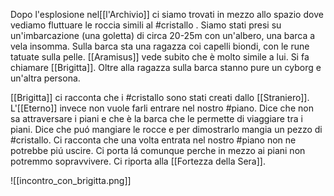 
Dopo l'esplosione nel[[l'Archivio]] ci siamo trovati in mezzo allo spazio dove vediamo fluttuare le roccia simili al #cristallo . Siamo stati presi su un'imbarcazione (una goletta) di circa 20-25m con un'albero, una barca a vela insomma. Sulla barca sta una ragazza coi capelli biondi, con le rune tatuate sulla pelle. [[Aramisus]] vede subito che è molto simile a lui. Si fa chiamare [[Brigitta]]. Oltre alla ragazza sulla barca stanno pure un cyborg e un'altra persona.

[[Brigitta]] ci racconta che i #cristallo sono stati creati dallo [[Straniero]]. L'[[Eterno]] invece non vuole farli entrare nel nostro #piano. Dice che non sa attraversare i piani e che è la barca che le permette di viaggiare tra i piani. Dice che puó mangiare le rocce e per dimostrarlo mangia un pezzo di #cristallo. Ci racconta che una volta entrata nel nostro #piano non ne potrebbe piú uscire. Ci porta lá comunque perche in mezzo ai piani non potremmo sopravvivere. Ci riporta alla [[Fortezza della Sera]].

![[incontro_con_brigitta.png]]